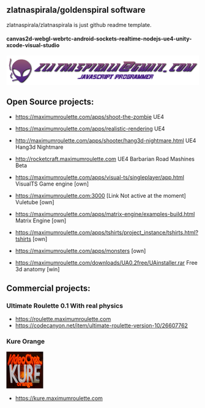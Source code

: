 ## zlatnaspirala/goldenspiral software

zlatnaspirala/zlatnaspirala is just github readme template.
#### canvas2d-webgl-webrtc-android-sockets-realtime-nodejs-ue4-unity-xcode-visual-studio
![](https://github.com/zlatnaspirala/zlatnaspirala/blob/master/images/nikola_lukic.png)

## Open Source projects:

 - https://maximumroulette.com/apps/shoot-the-zombie  UE4

 - https://maximumroulette.com/apps/realistic-rendering  UE4

 - http://maximumroulette.com/apps/shooter/hang3d-nightmare.html  UE4 Hang3d Nightmare

 - http://rocketcraft.maximumroulette.com  UE4 Barbarian Road Mashines Beta

 - https://maximumroulette.com/apps/visual-ts/singleplayer/app.html VisualTS Game engine [own]

 - https://maximumroulette.com:3000 [Link Not active at the moment]  Vuletube [own]

 - https://maximumroulette.com/apps/matrix-engine/examples-build.html  Matrix Engine [own]

 - https://maximumroulette.com/apps/tshirts/project_instance/tshirts.html?tshirts [own]

 - https://maximumroulette.com/apps/monsters [own]

 - https://maximumroulette.com/downloads/UA0.2free/UAinstaller.rar Free 3d anatomy [win]

## Commercial projects:

### Ultimate Roulette 0.1 With real physics
 - https://roulette.maximumroulette.com
 - https://codecanyon.net/item/ultimate-roulette-version-10/26607762

### Kure Orange

![KURE](https://github.com/zlatnaspirala/zlatnaspirala/blob/master/images/favicon-96x96.png)

 - https://kure.maximumroulette.com

